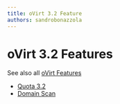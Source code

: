 ```yaml
---
title: oVirt 3.2 Feature
authors: sandrobonazzola
---
```


# oVirt 3.2 Features

See also all [oVirt Features](/develop/release-management/features/)

* [Quota 3.2](https://www.ovirt.org/develop/release-management/features/sla/quota-3.2/)
* [Domain Scan](http://www.ovirt.org/develop/release-management/features/storage/domain-scan/)
